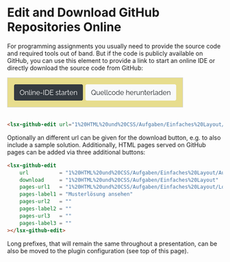 Edit and Download GitHub Repositories Online
============================================

For programming assignments you usually need to provide the source code and
required tools out of band. But if the code is publicly available on GitHub,
you can use this element to provide a link to start an online IDE or directly
download the source code from GitHub:

<img src="./img/lsx-github-edit.png" style="border: 1px solid lightgrey; margin-bottom: 1em" />

```html
<lsx-github-edit url="1%20HTML%20und%20CSS/Aufgaben/Einfaches%20Layout/Aufgabe"></lsx-github-edit>
```

Optionally an different url can be given for the download button, e.g. to also
include a sample solution. Additionally, HTML pages served on GitHub pages can
be added via three additional buttons:

```html
<lsx-github-edit
    url          = "1%20HTML%20und%20CSS/Aufgaben/Einfaches%20Layout/Aufgabe"
    download     = "1%20HTML%20und%20CSS/Aufgaben/Einfaches%20Layout"
    pages-url1   = "1%20HTML%20und%20CSS/Aufgaben/Einfaches%20Layout/Loesung/"
    pages-label1 = "Musterlösung ansehen"
    pages-url2   = ""
    pages-label2 = ""
    pages-url3   = ""
    pages-label3 = ""
></lsx-github-edit>
```

Long prefixes, that will remain the same throughout a presentation, can be also be
moved to the plugin configuration (see top of this page).